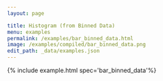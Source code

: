 ```yaml
---
layout: page

title: Histogram (from Binned Data)
menu: examples
permalink: /examples/bar_binned_data.html
image: /examples/compiled/bar_binned_data.png
edit_path: _data/examples.json
---
```




{% include example.html spec='bar_binned_data'%}
